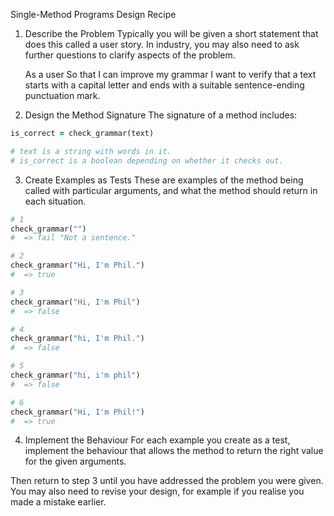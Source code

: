 Single-Method Programs Design Recipe

1. Describe the Problem
   Typically you will be given a short statement that does this called a user story. In industry, you may also need to ask further questions to clarify aspects of the problem.

   As a user
   So that I can improve my grammar
   I want to verify that a text starts with a capital letter and ends with a suitable sentence-ending punctuation mark.

2. Design the Method Signature
   The signature of a method includes:

```ruby
is_correct = check_grammar(text)

# text is a string with words in it.
# is_correct is a boolean depending on whether it checks out.
```

3. Create Examples as Tests
   These are examples of the method being called with particular arguments, and what the method should return in each situation.

```ruby
# 1
check_grammar("")
#  => fail "Not a sentence."

# 2
check_grammar("Hi, I'm Phil.")
#  => true

# 3
check_grammar("Hi, I'm Phil")
#  => false

# 4
check_grammar("hi, I'm Phil.")
#  => false

# 5
check_grammar("hi, i'm phil")
#  => false

# 6
check_grammar("Hi, I'm Phil!")
#  => true
```

4. Implement the Behaviour
   For each example you create as a test, implement the behaviour that allows the method to return the right value for the given arguments.

Then return to step 3 until you have addressed the problem you were given. You may also need to revise your design, for example if you realise you made a mistake earlier.
